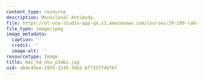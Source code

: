 ```yaml
---
content_type: resource
description: Monoclonal Antibody.
file: https://ol-ocw-studio-app-qa.s3.amazonaws.com/courses/20-109-laboratory-fundamentals-in-biological-engineering-fall-2007/ab4c43ee295521453db2bf732f7dbf67_mac_hd_nku_p3abi.jpg
file_type: image/jpeg
image_metadata:
  caption: ''
  credit: ''
  image-alt: ''
resourcetype: Image
title: mac_hd_nku_p3abi.jpg
uid: ab4c43ee-2955-2145-3db2-bf732f7dbf67
---
```

